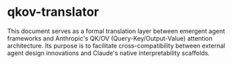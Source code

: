 # qkov-translator
This document serves as a formal translation layer between emergent agent frameworks and Anthropic's QK/OV (Query-Key/Output-Value) attention architecture. Its purpose is to facilitate cross-compatibility between external agent design innovations and Claude's native interpretability scaffolds.
